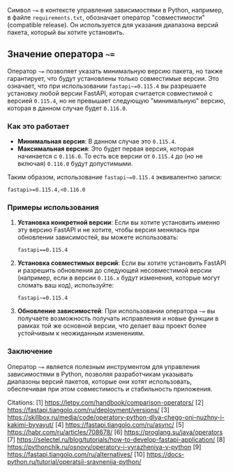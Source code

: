 Символ `~=` в контексте управления зависимостями в Python, например, в файле `requirements.txt`, обозначает оператор "совместимости" (compatible release). Он используется для указания диапазона версий пакета, который вы хотите установить.

## Значение оператора `~=` 

Оператор `~=` позволяет указать минимальную версию пакета, но также гарантирует, что будут установлены только совместимые версии. Это означает, что при использовании `fastapi~=0.115.4` вы разрешаете установку любой версии FastAPI, которая считается совместимой с версией `0.115.4`, но не превышает следующую "минимальную" версию, которая в данном случае будет `0.116.0`.

### Как это работает

- **Минимальная версия**: В данном случае это `0.115.4`.
- **Максимальная версия**: Это будет первая версия, которая начинается с `0.116.0`. То есть все версии от `0.115.4` до (но не включая) `0.116.0` будут допустимыми.

Таким образом, использование `fastapi~=0.115.4` эквивалентно записи:

```
fastapi>=0.115.4,<0.116.0
```

### Примеры использования

1. **Установка конкретной версии**:
   Если вы хотите установить именно эту версию FastAPI и не хотите, чтобы версия менялась при обновлении зависимостей, вы можете использовать:

   ```
   fastapi==0.115.4
   ```

2. **Установка совместимых версий**:
   Если вы хотите установить FastAPI и разрешить обновления до следующей несовместимой версии (например, если в версии `0.116.x` будут изменения, которые могут сломать ваш код), используйте:

   ```
   fastapi~=0.115.4
   ```

3. **Обновление зависимостей**:
   При использовании оператора `~=` вы получаете возможность получать исправления и новые функции в рамках той же основной версии, что делает ваш проект более устойчивым к неожиданным изменениям.

### Заключение

Оператор `~=` является полезным инструментом для управления зависимостями в Python, позволяя разработчикам указывать диапазоны версий пакетов, которые они хотят использовать, обеспечивая при этом совместимость и стабильность приложения.

Citations:
[1] https://letpy.com/handbook/comparison-operators/
[2] https://fastapi.tiangolo.com/ru/deployment/versions/
[3] https://skillbox.ru/media/code/operatory-python-dlya-chego-oni-nuzhny-i-kakimi-byvayut/
[4] https://fastapi.tiangolo.com/ru/async/
[5] https://habr.com/ru/articles/708678/
[6] https://proglang.su/java/operators
[7] https://selectel.ru/blog/tutorials/how-to-develop-fastapi-application/
[8] https://pythonchik.ru/osnovy/operatory-i-vyrazheniya-v-python
[9] https://fastapi.tiangolo.com/ru/alternatives/
[10] https://docs-python.ru/tutorial/operatsii-sravnenija-python/